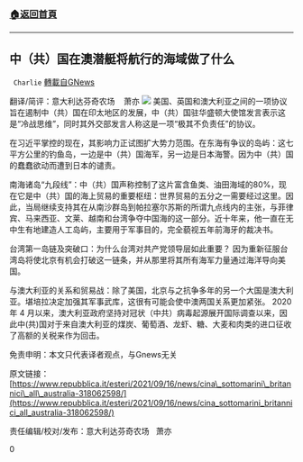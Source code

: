###  [:house:返回首頁](https://github.com/ourhimalayas/txt)
---


## 中（共）国在澳潜艇将航行的海域做了什么
` Charlie` [轉載自GNews](https://gnews.org/zh-hans/1538191/)

翻译/简评：意大利达芬奇农场    萧亦
![](https://assets.gnews.org/wp-content/uploads/2021/09/09171.jpg)
美国、英国和澳大利亚之间的一项协议旨在遏制中（共）国在印太地区的发展，中（共）国驻华盛顿大使馆发言表示这是“冷战思维”，同时其外交部发言人称这是一项“极其不负责任”的协议。

在习近平掌控的现在，其影响力正试图扩大势力范围。在东海有争议的岛屿：这七平方公里的钓鱼岛，一边是中（共）国海军，另一边是日本海警。因为中（共）国的蠢蠢欲动而遭到日本的谴责。

南海诸岛“九段线”：中（共）国声称控制了这片富含鱼类、油田海域的80%，现在它是中（共）国的海上贸易的重要枢纽：世界贸易的五分之一需要经过这里。因此，当局继续支持其在从南沙群岛到帕拉塞尔苏斯的所谓九点线内的主张，与菲律宾、马来西亚、文莱、越南和台湾争夺中国海的这一部分。近十年来，他一直在无中生有地建造人工岛屿，主要用于军事目的，完全藐视五年前海牙的裁决书。

台湾第一岛链及突破口：为什么台湾对共产党领导层如此重要？ 因为重新征服台湾岛将使北京有机会打破这一链条，并从那里将其所有海军力量通过海洋导向美国。

与澳大利亚的关系和贸易战：除了美国，北京与之抗争多年的另一个大国是澳大利亚。堪培拉决定加强其军事武库，这很有可能会使中澳两国关系更加紧张。 2020 年 4 月以来，澳大利亚政府坚持对冠状（中共）病毒起源展开国际调查以来，因此中(共)国对于来自澳大利亚的煤炭、葡萄酒、龙虾、糖、大麦和肉类的进口征收了高额的关税来作为回击。

免责申明：本文只代表译者观点，与Gnews无关

原文链接：[https://www.repubblica.it/esteri/2021/09/16/news/cina\_sottomarini\_britannici\_all\_australia-318062598/](https://www.repubblica.it/esteri/2021/09/16/news/cina_sottomarini_britannici_all_australia-318062598/)

责任编辑/校对/发布：意大利达芬奇农场   萧亦

0
